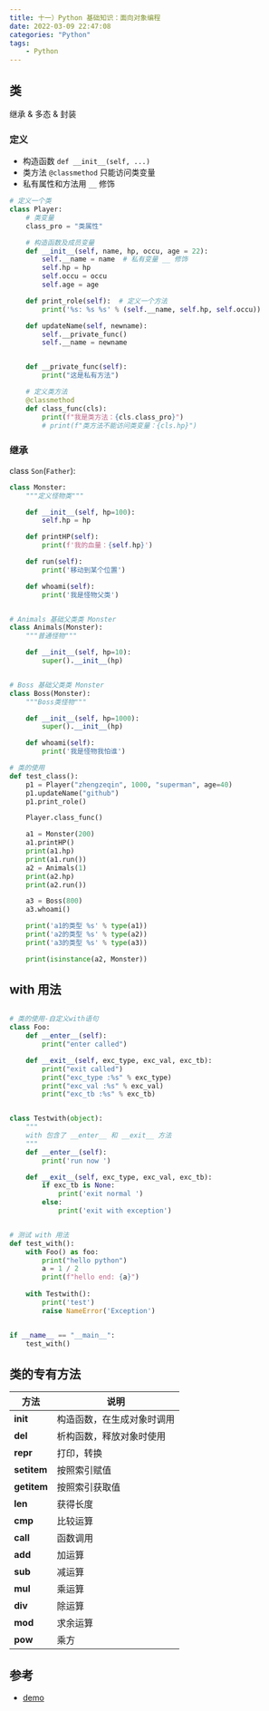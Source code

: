 ```yaml
---
title: 十一）Python 基础知识：面向对象编程
date: 2022-03-09 22:47:08
categories: "Python"
tags:
	- Python
---
```


## 类
继承 & 多态 & 封装
###  定义

- 构造函数 `def __init__(self, ...)`
- 类方法   `@classmethod` 只能访问类变量
- 私有属性和方法用 `__` 修饰

```python
# 定义一个类
class Player:
    # 类变量
    class_pro = "类属性"

    # 构造函数及成员变量
    def __init__(self, name, hp, occu, age = 22):
        self.__name = name  # 私有变量 __ 修饰
        self.hp = hp
        self.occu = occu
        self.age = age

    def print_role(self):  # 定义一个方法
        print('%s: %s %s' % (self.__name, self.hp, self.occu))

    def updateName(self, newname):
        self.__private_func()
        self.__name = newname


    def __private_func(self):
        print("这是私有方法")

    # 定义类方法
    @classmethod
    def class_func(cls):
        print(f"我是类方法：{cls.class_pro}")
        # print(f"类方法不能访问类变量：{cls.hp}")
```


### 继承

class `Son`(`Father`):


```python
class Monster:
    """定义怪物类"""

    def __init__(self, hp=100):
        self.hp = hp

    def printHP(self):
        print(f'我的血量：{self.hp}')

    def run(self):
        print('移动到某个位置')

    def whoami(self):
        print('我是怪物父类')


# Animals 基础父类类 Monster
class Animals(Monster):
    """普通怪物"""

    def __init__(self, hp=10):
        super().__init__(hp)


# Boss 基础父类类 Monster
class Boss(Monster):
    """Boss类怪物"""

    def __init__(self, hp=1000):
        super().__init__(hp)

    def whoami(self):
        print('我是怪物我怕谁')

# 类的使用
def test_class():
    p1 = Player("zhengzeqin", 1000, "superman", age=40)
    p1.updateName("github")
    p1.print_role()

    Player.class_func()

    a1 = Monster(200)
    a1.printHP()
    print(a1.hp)
    print(a1.run())
    a2 = Animals(1)
    print(a2.hp)
    print(a2.run())

    a3 = Boss(800)
    a3.whoami()

    print('a1的类型 %s' % type(a1))
    print('a2的类型 %s' % type(a2))
    print('a3的类型 %s' % type(a3))

    print(isinstance(a2, Monster))
```

## with 用法

```python

# 类的使用-自定义with语句
class Foo:
    def __enter__(self):
        print("enter called")

    def __exit__(self, exc_type, exc_val, exc_tb):
        print("exit called")
        print("exc_type :%s" % exc_type)
        print("exc_val :%s" % exc_val)
        print("exc_tb :%s" % exc_tb)


class Testwith(object):
    """
    with 包含了 __enter__ 和 __exit__ 方法
    """
    def __enter__(self):
        print('run now ')

    def __exit__(self, exc_type, exc_val, exc_tb):
        if exc_tb is None:
            print('exit normal ')
        else:
            print('exit with exception')


# 测试 with 用法
def test_with():
    with Foo() as foo:
        print("hello python")
        a = 1 / 2
        print(f"hello end: {a}")
        
    with Testwith():
        print('test')
        raise NameError('Exception')


if __name__ == "__main__":
    test_with()
```

## 类的专有方法
| **方法** | **说明** |
| --- | --- |
| __init__ | 构造函数，在生成对象时调用 |
| __del__ | 析构函数，释放对象时使用 |
| __repr__ | 打印，转换 |
| __setitem__ | 按照索引赋值 |
| __getitem__ | 按照索引获取值 |
| __len__ | 获得长度 |
| __cmp__ | 比较运算 |
| __call__ | 函数调用 |
| __add__ | 加运算 |
| __sub__ | 减运算 |
| __mul__ | 乘运算 |
| __div__ | 除运算 |
| __mod__ | 求余运算 |
| __pow__ | 乘方 |

## 参考
-  [demo](https://github.com/zeqinjie/python_demo)